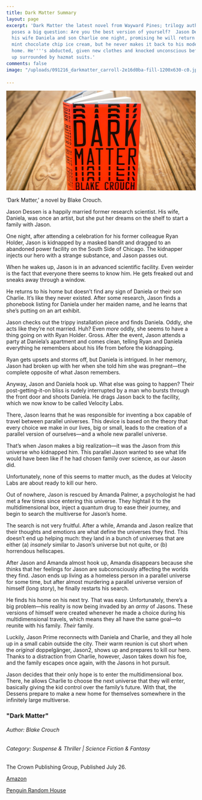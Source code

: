 ```yaml
---
title: Dark Matter Summary
layout: page
excerpt: 'Dark Matter the latest novel from Wayward Pines; trilogy author BlakeCrouch,
  poses a big question: Are you the best version of yourself?  Jason Dessen leaves
  his wife Daniela and son Charlie one night, promising he will return shortly with
  mint chocolate chip ice cream, but he never makes it back to his modest Chicago
  home. He''''s abducted, given new clothes and knocked unconscious before waking
  up surrounded by hazmat suits.'
comments: false
image: "/uploads/091216_darkmatter_carroll-2e16d0ba-fill-1200x630-c0.jpg"

---
```

![](/uploads/091216_darkmatter_carroll-2e16d0ba-fill-1200x630-c0.jpg)

‘Dark Matter,’ a novel by Blake Crouch.

Jason Dessen is a happily married former research scientist. His wife, Daniela, was once an artist, but she put her dreams on the shelf to start a family with Jason.

One night, after attending a celebration for his former colleague Ryan Holder, Jason is kidnapped by a masked bandit and dragged to an abandoned power facility on the South Side of Chicago. The kidnapper injects our hero with a strange substance, and Jason passes out.

When he wakes up, Jason is in an advanced scientific facility. Even weirder is the fact that everyone there seems to know him. He gets freaked out and sneaks away through a window.

He returns to his home but doesn’t find any sign of Daniela or their son Charlie. It’s like they never existed. After some research, Jason finds a phonebook listing for Daniela under her maiden name, and he learns that she’s putting on an art exhibit.

Jason checks out the trippy installation piece and finds Daniela. Oddly, she acts like they’re not married. Huh? Even _more_ oddly, she seems to have a thing going on with Ryan Holder. Gross. After the event, Jason attends a party at Daniela’s apartment and comes clean, telling Ryan and Daniela everything he remembers about his life from before the kidnapping.

Ryan gets upsets and storms off, but Daniela is intrigued. In her memory, Jason had broken up with her when she told him she was pregnant—the complete opposite of what Jason remembers.

Anyway, Jason and Daniela hook up. What else was going to happen? Their post-getting-it-on bliss is rudely interrupted by a man who bursts through the front door and shoots Daniela. He drags Jason back to the facility, which we now know to be called Velocity Labs.

There, Jason learns that he was responsible for inventing a box capable of travel between parallel universes. This device is based on the theory that every choice we make in our lives, big or small, leads to the creation of a parallel version of ourselves—and a whole new parallel universe.

That’s when Jason makes a big realization—it was the Jason from _this_ universe who kidnapped him. This parallel Jason wanted to see what life would have been like if he had chosen family over science, as our Jason did.

Unfortunately, none of this seems to matter much, as the dudes at Velocity Labs are about ready to kill our hero.

Out of nowhere, Jason is rescued by Amanda Palmer, a psychologist he had met a few times since entering this universe. They hightail it to the multidimensional box, inject a quantum drug to ease their journey, and begin to search the multiverse for Jason’s home.

The search is not very fruitful. After a while, Amanda and Jason realize that their thoughts and emotions are what define the universes they find. This doesn’t end up helping much: they land in a bunch of universes that are either (a) _insanely_ similar to Jason’s universe but not quite, or (b) horrendous hellscapes.

After Jason and Amanda almost hook up, Amanda disappears because she thinks that her feelings for Jason are subconsciously affecting the worlds they find. Jason ends up living as a homeless person in a parallel universe for some time, but after almost murdering a parallel universe version of himself (long story), he finally restarts his search.

He finds his home on his next try. That was easy. Unfortunately, there’s a big problem—his reality is now being invaded by an _army_ of Jasons. These versions of himself were created whenever he made a choice during his multidimensional travels, which means they all have the same goal—to reunite with his family. _Their_ family.

Luckily, Jason Prime reconnects with Daniela and Charlie, and they all hole up in a small cabin outside the city. Their warm reunion is cut short when the _original_ doppelgänger, Jason2, shows up and prepares to kill our hero. Thanks to a distraction from Charlie, however, Jason takes down his foe, and the family escapes once again, with the Jasons in hot pursuit.

Jason decides that their only hope is to enter the multidimensional box. There, he allows Charlie to choose the next universe that they will enter, basically giving the kid control over the family’s future. With that, the Dessens prepare to make a new home for themselves somewhere in the infinitely large multiverse.

### **"Dark Matter"**

###### Author: _Blake Crouch_

###### Category: Suspense & Thriller | Science Fiction & Fantasy

The Crown Publishing Group, Published July 26.

[Amazon](https://www.amazon.com.au/Dark-Matter-Novel-Blake-Crouch-ebook/dp/B0180T0IUY "Dark Matter A NOVEL By BLAKE CROUCH")

[Penguin Random House](https://www.penguinrandomhouse.com/books/253400/dark-matter-by-blake-crouch/ "Dark Matter A NOVEL By BLAKE CROUCH")